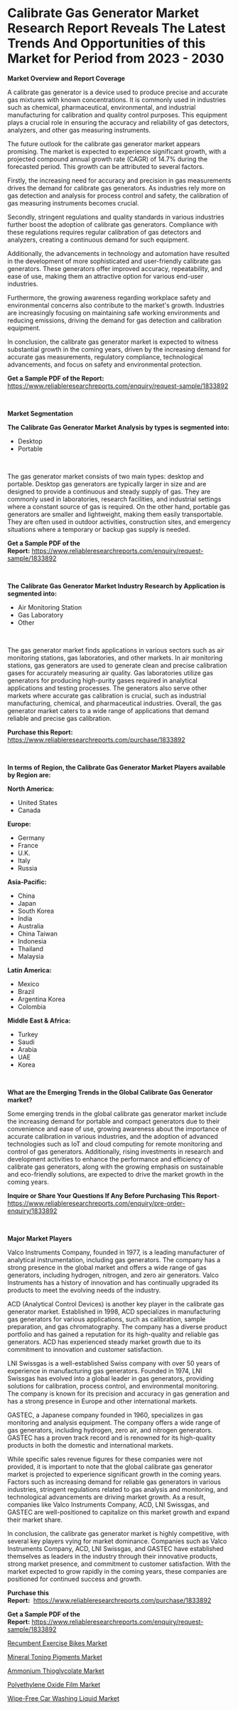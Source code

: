 <p><h1>Calibrate Gas Generator Market Research Report Reveals The Latest Trends And Opportunities of this Market for Period from 2023 - 2030</h1></p><p><strong>Market Overview and Report Coverage</strong></p>
<p><p>A calibrate gas generator is a device used to produce precise and accurate gas mixtures with known concentrations. It is commonly used in industries such as chemical, pharmaceutical, environmental, and industrial manufacturing for calibration and quality control purposes. This equipment plays a crucial role in ensuring the accuracy and reliability of gas detectors, analyzers, and other gas measuring instruments.</p><p>The future outlook for the calibrate gas generator market appears promising. The market is expected to experience significant growth, with a projected compound annual growth rate (CAGR) of 14.7% during the forecasted period. This growth can be attributed to several factors.</p><p>Firstly, the increasing need for accuracy and precision in gas measurements drives the demand for calibrate gas generators. As industries rely more on gas detection and analysis for process control and safety, the calibration of gas measuring instruments becomes crucial.</p><p>Secondly, stringent regulations and quality standards in various industries further boost the adoption of calibrate gas generators. Compliance with these regulations requires regular calibration of gas detectors and analyzers, creating a continuous demand for such equipment.</p><p>Additionally, the advancements in technology and automation have resulted in the development of more sophisticated and user-friendly calibrate gas generators. These generators offer improved accuracy, repeatability, and ease of use, making them an attractive option for various end-user industries.</p><p>Furthermore, the growing awareness regarding workplace safety and environmental concerns also contribute to the market's growth. Industries are increasingly focusing on maintaining safe working environments and reducing emissions, driving the demand for gas detection and calibration equipment.</p><p>In conclusion, the calibrate gas generator market is expected to witness substantial growth in the coming years, driven by the increasing demand for accurate gas measurements, regulatory compliance, technological advancements, and focus on safety and environmental protection.</p></p>
<p><strong>Get a Sample PDF of the Report:</strong> <a href="https://www.reliableresearchreports.com/enquiry/request-sample/1833892">https://www.reliableresearchreports.com/enquiry/request-sample/1833892</a></p>
<p>&nbsp;</p>
<p><strong>Market Segmentation</strong></p>
<p><strong>The Calibrate Gas Generator Market Analysis by types is segmented into:</strong></p>
<p><ul><li>Desktop</li><li>Portable</li></ul></p>
<p>&nbsp;</p>
<p><p>The gas generator market consists of two main types: desktop and portable. Desktop gas generators are typically larger in size and are designed to provide a continuous and steady supply of gas. They are commonly used in laboratories, research facilities, and industrial settings where a constant source of gas is required. On the other hand, portable gas generators are smaller and lightweight, making them easily transportable. They are often used in outdoor activities, construction sites, and emergency situations where a temporary or backup gas supply is needed.</p></p>
<p><strong>Get a Sample PDF of the Report:</strong>&nbsp;<a href="https://www.reliableresearchreports.com/enquiry/request-sample/1833892">https://www.reliableresearchreports.com/enquiry/request-sample/1833892</a></p>
<p>&nbsp;</p>
<p><strong>The Calibrate Gas Generator Market Industry Research by Application is segmented into:</strong></p>
<p><ul><li>Air Monitoring Station</li><li>Gas Laboratory</li><li>Other</li></ul></p>
<p>&nbsp;</p>
<p><p>The gas generator market finds applications in various sectors such as air monitoring stations, gas laboratories, and other markets. In air monitoring stations, gas generators are used to generate clean and precise calibration gases for accurately measuring air quality. Gas laboratories utilize gas generators for producing high-purity gases required in analytical applications and testing processes. The generators also serve other markets where accurate gas calibration is crucial, such as industrial manufacturing, chemical, and pharmaceutical industries. Overall, the gas generator market caters to a wide range of applications that demand reliable and precise gas calibration.</p></p>
<p><strong>Purchase this Report:</strong>&nbsp; <a href="https://www.reliableresearchreports.com/purchase/1833892">https://www.reliableresearchreports.com/purchase/1833892</a></p>
<p>&nbsp;</p>
<p><strong>In terms of Region, the Calibrate Gas Generator Market Players available by Region are:</strong></p>
<p>
    <p> <strong> North America: </strong>
        <ul>
            <li>United States</li>
            <li>Canada</li>
        </ul>
        </p> 
    <p> <strong> Europe: </strong>
        <ul>
            <li>Germany</li>
            <li>France</li>
            <li>U.K.</li>
            <li>Italy</li>
            <li>Russia</li>
        </ul>
        </p> 
    <p> <strong> Asia-Pacific: </strong>
        <ul>
            <li>China</li>
            <li>Japan</li>
            <li>South Korea</li>
            <li>India</li>
            <li>Australia</li>
            <li>China Taiwan</li>
            <li>Indonesia</li>
            <li>Thailand</li>
            <li>Malaysia</li>
        </ul>
        </p> 
    <p> <strong> Latin America: </strong>
        <ul>
            <li>Mexico</li>
            <li>Brazil</li>
            <li>Argentina Korea</li>
            <li>Colombia</li>
        </ul>
        </p> 
    <p> <strong> Middle East & Africa: </strong>
        <ul>
            <li>Turkey</li>
            <li>Saudi</li>
            <li>Arabia</li>
            <li>UAE</li>
            <li>Korea</li>
        </ul>
    </p>
    </p>
<p>&nbsp;</p>
<p><strong>What are the Emerging Trends in the Global Calibrate Gas Generator market?</strong></p>
<p><p>Some emerging trends in the global calibrate gas generator market include the increasing demand for portable and compact generators due to their convenience and ease of use, growing awareness about the importance of accurate calibration in various industries, and the adoption of advanced technologies such as IoT and cloud computing for remote monitoring and control of gas generators. Additionally, rising investments in research and development activities to enhance the performance and efficiency of calibrate gas generators, along with the growing emphasis on sustainable and eco-friendly solutions, are expected to drive the market growth in the coming years.</p></p>
<p><strong>Inquire or Share Your Questions If Any Before Purchasing This Report</strong>- <a href="https://www.reliableresearchreports.com/enquiry/pre-order-enquiry/1833892">https://www.reliableresearchreports.com/enquiry/pre-order-enquiry/1833892</a></p>
<p>&nbsp;</p>
<p><strong>Major Market Players</strong></p>
<p><p>Valco Instruments Company, founded in 1977, is a leading manufacturer of analytical instrumentation, including gas generators. The company has a strong presence in the global market and offers a wide range of gas generators, including hydrogen, nitrogen, and zero air generators. Valco Instruments has a history of innovation and has continually upgraded its products to meet the evolving needs of the industry. </p><p>ACD (Analytical Control Devices) is another key player in the calibrate gas generator market. Established in 1998, ACD specializes in manufacturing gas generators for various applications, such as calibration, sample preparation, and gas chromatography. The company has a diverse product portfolio and has gained a reputation for its high-quality and reliable gas generators. ACD has experienced steady market growth due to its commitment to innovation and customer satisfaction.</p><p>LNI Swissgas is a well-established Swiss company with over 50 years of experience in manufacturing gas generators. Founded in 1974, LNI Swissgas has evolved into a global leader in gas generators, providing solutions for calibration, process control, and environmental monitoring. The company is known for its precision and accuracy in gas generation and has a strong presence in Europe and other international markets.</p><p>GASTEC, a Japanese company founded in 1960, specializes in gas monitoring and analysis equipment. The company offers a wide range of gas generators, including hydrogen, zero air, and nitrogen generators. GASTEC has a proven track record and is renowned for its high-quality products in both the domestic and international markets.</p><p>While specific sales revenue figures for these companies were not provided, it is important to note that the global calibrate gas generator market is projected to experience significant growth in the coming years. Factors such as increasing demand for reliable gas generators in various industries, stringent regulations related to gas analysis and monitoring, and technological advancements are driving market growth. As a result, companies like Valco Instruments Company, ACD, LNI Swissgas, and GASTEC are well-positioned to capitalize on this market growth and expand their market share.</p><p>In conclusion, the calibrate gas generator market is highly competitive, with several key players vying for market dominance. Companies such as Valco Instruments Company, ACD, LNI Swissgas, and GASTEC have established themselves as leaders in the industry through their innovative products, strong market presence, and commitment to customer satisfaction. With the market expected to grow rapidly in the coming years, these companies are positioned for continued success and growth.</p></p>
<p><strong>Purchase this Report:</strong>&nbsp;&nbsp;<a href="https://www.reliableresearchreports.com/purchase/1833892">https://www.reliableresearchreports.com/purchase/1833892</a></p>
<p></p>
<p><strong>Get a Sample PDF of the Report:</strong>&nbsp;<a href="https://www.reliableresearchreports.com/enquiry/request-sample/1833892">https://www.reliableresearchreports.com/enquiry/request-sample/1833892</a></p>
<p><p><a href="https://medium.com/@fitanstorm7845/recumbent-exercise-bikes-market-trends-forecast-and-competitive-analysis-to-2030-5ad648650c8e">Recumbent Exercise Bikes Market</a></p><p><a href="https://www.linkedin.com/pulse/mineral-toning-pigments-market-size-2023-2030-global/">Mineral Toning Pigments Market</a></p><p><a href="https://medium.com/@adibooy632501/ammonium-thioglycolate-market-size-and-market-trends-complete-industry-overview-2023-to-2030-7c09ad0c441b">Ammonium Thioglycolate Market</a></p><p><a href="https://www.linkedin.com/pulse/polyethylene-oxide-film-market-size-2023-2030-global/">Polyethylene Oxide Film Market</a></p><p><a href="https://www.linkedin.com/pulse/wipe-free-car-washing-liquid-market-size-share-global/">Wipe-Free Car Washing Liquid Market</a></p></p>